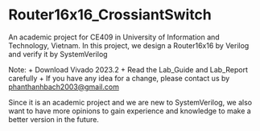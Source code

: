 # Router16x16_CrossiantSwitch
An academic project for CE409 in University of Information and Technology, Vietnam. In this project, we design a Router16x16 by Verilog and verify it by SystemVerilog


Note:
    + Download Vivado 2023.2
    + Read the Lab_Guide and Lab_Report carefully
    + If you have any idea for a change, please contact us by phanthanhbach2003@gmail.com

Since it is an academic project and we are new to SystemVerilog, we also want to have more opinions to gain experience and knowledge to make a better version in the future.
